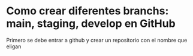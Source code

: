 # Como crear diferentes branchs: main, staging, develop en GitHub

Primero se debe entrar a github y crear un repositorio con el nombre que eligan
